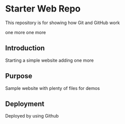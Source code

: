 # Starter Web Repo

This repository is for showing how Git and GitHub work

one more
one more
## Introduction 

Starting a simple website
adding one more

## Purpose

Sample website with plenty of files for demos

## Deployment

Deployed by using Github